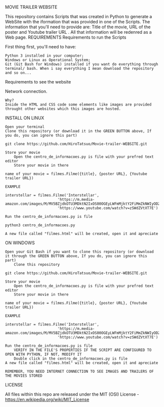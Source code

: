 MOVIE TRAILER WEBSITE

This repository contains Scripts that was created in Python to generate a WebSite with the iformation that was provided in one of the Scripts. The information that you'll need to provide are: Title of the movie, URL of the poster and Youtube trailer URL . All that information will be redenred as a Web page.
REQUIREMENTS
Requirements to run the Scripts

First thing first, you'll need to have:

    Python 3 installed in your computer;
    Windows or Linux as Operational System;
    Git (Git Bash for Windows) installed if you want do everything through terminal/ bash. When i say everything I mean download the repository and so on...

Requirements to see the website

Network connection.

    Why?
    Inside the HTML and CSS code some elements like images are provided throught other websites which this images are hosted.

INSTALL
ON LINUX

    Open your terminal
    Clone this repository (or download it in the GREEN BUTTON above, If you do, you can ignore this part)

    git clone https://github.com/HiroTatsuo/Movie-trailer-WEBSITE.git    

    Store your movie
        Open the centro_de_informacoes.py is file with your prefred text editor
        Store your movie in there

    name of your movie = filmes.Filme({title}, {poster URL}, {Youtube trailer URL})

    EXAMPLE

    interstellar = filmes.Filme('Interstellar',
                            'https://m.media-amazon.com/images/M/MV5BZjdkOTU3MDktN2IxOS00OGEyLWFmMjktY2FiMmZkNWIyODZiXkEyXkFqcGdeQXVyMTMxODk2OTU@._V1_SY1000_SX675_AL_.jpg',
                            'https://www.youtube.com/watch?v=zSWdZVtXT7E')                            

    Run the centro_de_informacoes.py is file

    python3 centro_de_informacoes.py

    A new file called "filmes.html" will be created, open it and apreciate

ON WINDOWS

    Open your Git Bash if you want to clone this repository (or download it through the GREEN BUTTON above, If you do, you can ignore this part)
        Clone this repository

    git clone https://github.com/HiroTatsuo/Movie-trailer-WEBSITE.git 

    Store your movie
        Open the centro_de_informacoes.py is file with your prefred text editor
        Store your movie in there

    name of your movie = filmes.Filme({title}, {poster URL}, {Youtube trailer URL})

    EXAMPLE

    interstellar = filmes.Filme('Interstellar',
                            'https://m.media-amazon.com/images/M/MV5BZjdkOTU3MDktN2IxOS00OGEyLWFmMjktY2FiMmZkNWIyODZiXkEyXkFqcGdeQXVyMTMxODk2OTU@._V1_SY1000_SX675_AL_.jpg',
                            'https://www.youtube.com/watch?v=zSWdZVtXT7E')                            

    Run the centro_de_informacoes.py is file
        VERIFY IN THE FILE'S PROPERTIES IF THE SCRIPT ARE CONFIGURED TO OPEN WITH PYTHON, IF NOT, MODIFY IT
        Double click in the centro_de_informacoes.py is file
    A new file called "filmes.html" will be created, open it and apreciate

    REMEMBER, YOU NEED INTERNET CONNECTION TO SEE IMAGES AND TRAILERS OF THE MOVIES STORED

LICENSE

All files within this repo are released under the MIT (OSI) License - https://en.wikipedia.org/wiki/MIT_License
